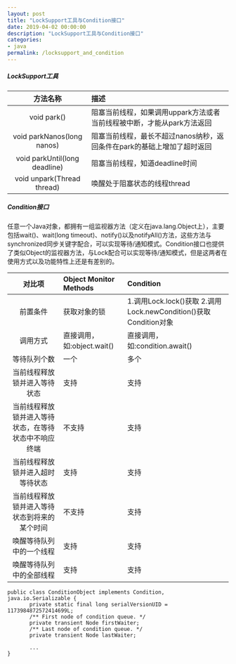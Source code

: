 ```yaml
---
layout: post
title: "LockSupport工具与Condition接口"
date: 2019-04-02 00:00:00
description: "LockSupport工具与Condition接口"
categories:
- java
permalink: /locksupport_and_condition
---
```



##### LockSupport工具

|方法名称|描述|
|:--:|:--|
|void park()|阻塞当前线程，如果调用uppark方法或者当前线程被中断，才能从park方法返回|
|void parkNanos(long nanos)|阻塞当前线程，最长不超过nanos纳秒，返回条件在park的基础上增加了超时返回|
|void parkUntil(long deadline)|阻塞当前线程，知道deadline时间|
|void unpark(Thread thread)|唤醒处于阻塞状态的线程thread|

##### Condition接口

任意一个Java对象，都拥有一组监视器方法（定义在java.lang.Object上），主要包括wait()、wait(long timeout)、notify()以及notifyAll()方法，这些方法与synchronized同步关键字配合，可以实现等待/通知模式。Condition接口也提供了类似Object的监视器方法，与Lock配合可以实现等待/通知模式，但是这两者在使用方式以及功能特性上还是有差别的。

|对比项|Object Monitor Methods|Condition|
|:--:|:--|:--|
|前置条件|获取对象的锁|1.调用Lock.lock()获取  2.调用Lock.newCondition()获取Condition对象|
|调用方式|直接调用，如:object.wait()|直接调用，如:condition.await()|
|等待队列个数|一个|多个|
|当前线程释放锁并进入等待状态|支持|支持|
|当前线程释放锁并进入等待状态，在等待状态中不响应终端|不支持|支持|
|当前线程释放锁并进入超时等待状态|支持|支持|
|当前线程释放锁并进入等待状态到将来的某个时间|不支持|支持|
|唤醒等待队列中的一个线程|支持|支持|
|唤醒等待队列中的全部线程|支持|支持|

```vim
public class ConditionObject implements Condition, java.io.Serializable {
       private static final long serialVersionUID = 1173984872572414699L;
       /** First node of condition queue. */
       private transient Node firstWaiter;
       /** Last node of condition queue. */
       private transient Node lastWaiter;

       ...
}       
```
